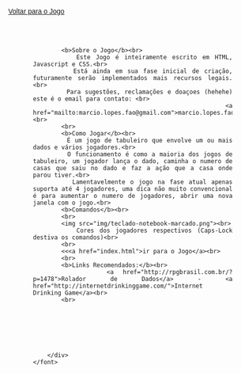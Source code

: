 <!--
***********************
Autor: Márcio Lopes Fão
http://is.gd/marciofao
***********************
-->
<html>
<head>
	<meta charset="UTF-8">
	<title>Sobre o Jogo</title>
</head>
<body>
	<font face="Verdana, Geneva, sans-serif">
		<a href="index.html">Voltar para o Jogo</a><br>
		<div style="text-align: Justify; padding: 50px;" >

			<b>Sobre o Jogo</b><br>
			Este Jogo é inteiramente escrito em HTML, Javascript e CSS.<br>
			Está ainda em sua fase inicial de criação, futuramente serão implementados mais recursos legais.<br>
			Para sugestões, reclamações e doaçoes (hehehe) este é o email para contato: <br>
			<a href="mailto:marcio.lopes.fao@gmail.com">marcio.lopes.fao@gmail.com</a><br>
			<br>
			<b>Como Jogar</b><br>
			É um jogo de tabuleiro que envolve um ou mais dados e vários jogadores.<br>
			O funcionamento é como a maioria dos jogos de tabuleiro, um jogador lança o dado, caminha o numero de casas que saiu no dado e faz a ação que a casa onde parou tiver.<br>
			Lamentavelmente o jogo na fase atual apenas suporta até 4 jogadores, uma dica não muito convencional é para aumentar o numero de jogadores, abrir uma nova janela com o jogo.<br>
			<b>Comandos</b><br>
			<br>
			<img src="img/teclado-notebook-marcado.png"><br>
			Cores dos jogadores respectivos (Caps-Lock destiva os comandos)<br>
			<br>
			<<<a href="index.html">ir para o Jogo</a><br>
			<br>
			<b>Links Recomendados:</b><br>
			<a href="http://rpgbrasil.com.br/?p=1478">Rolador de Dados</a> - <a href="http://internetdrinkinggame.com/">Internet Drinking Game</a><br>
			<br>
			






		</div>
	</font>
</body>
</html>
